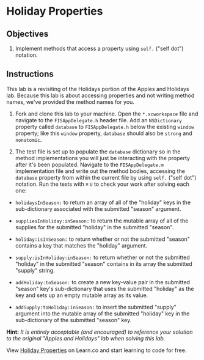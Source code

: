 # Holiday Properties

## Objectives

1. Implement methods that access a property using `self.` ("self dot") notation.

## Instructions

This lab is a revisiting of the Holidays portion of the Apples and Holidays lab. Because this lab is about accessing properties and not writing method names, we've provided the method names for you.

1. Fork and clone this lab to your machine. Open the `*.xcworkspace` file and navigate to the `FISAppDelegate.h` header file. Add an `NSDictionary` property called `database` to `FISAppDelegate.h` below the existing `window` property; like this `window` property, `database` should also be `strong` and `nonatomic`.

2. The test file is set up to populate the `database` dictionary so in the method implementations you will just be interacting with the property after it's been populated. Navigate to the `FISAppDelegate.m` implementation file and write out the method bodies, accessing the `database` property from within the current file by using `self.` ("self dot") notation. Run the tests with `⌘` `U` to check your work after solving each one:

  * `holidaysInSeason:` to return an array of all of the "holiday" keys in the sub-dictionary associated with the submitted "season" argument.
  
  * `suppliesInHoliday:inSeason:` to return the mutable array of all of the supplies for the submitted "holiday" in the submitted "season".
  
  * `holiday:isInSeason:` to return whether or not the submitted "season" contains a key that matches the "holiday" argument.
  
  * `supply:isInHoliday:inSeason:` to return whether or not the submitted "holiday" in the submitted "season" contains in its array the submitted "supply" string.
  
  * `addHoliday:toSeason:` to create a new key-value pair in the submitted "season" key's sub-dictionary that uses the submitted "holiday" as the key and sets up an empty mutable array as its value.
  
  * `addSupply:toHoliday:inSeason:` to insert the submitted "supply" argument into the mutable array of the submitted "holiday" key in the sub-dictionary of the submitted "season" key.

**Hint:** *It is entirely acceptable (and encouraged) to reference your solution to the original "Apples and Holidays" lab when solving this lab.*
<p data-visibility='hidden'>View <a href='https://learn.co/lessons/objc-holiday-properties' title='Holiday Properties'>Holiday Properties</a> on Learn.co and start learning to code for free.</p>
